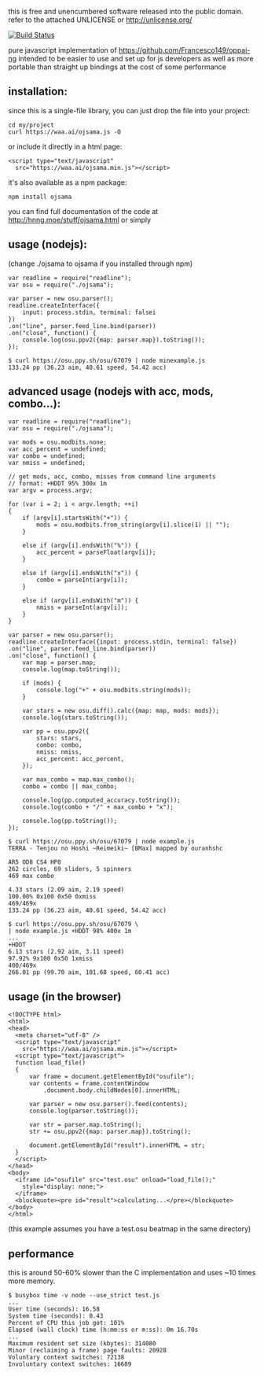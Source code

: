 



this is free and unencumbered software released into the public
domain. refer to the attached UNLICENSE or http://unlicense.org/

[![Build Status](https://travis-ci.org/Francesco149/ojsama.svg?branch=master)](https://travis-ci.org/Francesco149/ojsama)

pure javascript implementation of
https://github.com/Francesco149/oppai-ng intended to be easier
to use and set up for js developers as well as more portable
than straight up bindings at the cost of some performance

installation:
----------------------------------------------------------------








since this is a single-file library, you can just drop the file
into your project:
```
cd my/project
curl https://waa.ai/ojsama.js -O
```

or include it directly in a html page:
```
<script type="text/javascript"
  src="https://waa.ai/ojsama.min.js"></script>
```

it's also available as a npm package:
```
npm install ojsama
```

you can find full documentation of the code at
http://hnng.moe/stuff/ojsama.html or simply 

usage (nodejs):
----------------------------------------------------------------








(change ./ojsama to ojsama if you installed through npm)

```
var readline = require("readline");
var osu = require("./ojsama");

var parser = new osu.parser();
readline.createInterface({
    input: process.stdin, terminal: falsei
})
.on("line", parser.feed_line.bind(parser))
.on("close", function() {
    console.log(osu.ppv2({map: parser.map}).toString());
});
```

```
$ curl https://osu.ppy.sh/osu/67079 | node minexample.js
133.24 pp (36.23 aim, 40.61 speed, 54.42 acc)
```

advanced usage (nodejs with acc, mods, combo...):
----------------------------------------------------------------








```
var readline = require("readline");
var osu = require("./ojsama");

var mods = osu.modbits.none;
var acc_percent = undefined;
var combo = undefined;
var nmiss = undefined;

// get mods, acc, combo, misses from command line arguments
// format: +HDDT 95% 300x 1m
var argv = process.argv;

for (var i = 2; i < argv.length; ++i)
{
    if (argv[i].startsWith("+")) {
        mods = osu.modbits.from_string(argv[i].slice(1) || "");
    }

    else if (argv[i].endsWith("%")) {
        acc_percent = parseFloat(argv[i]);
    }

    else if (argv[i].endsWith("x")) {
        combo = parseInt(argv[i]);
    }

    else if (argv[i].endsWith("m")) {
        nmiss = parseInt(argv[i]);
    }
}

var parser = new osu.parser();
readline.createInterface({input: process.stdin, terminal: false})
.on("line", parser.feed_line.bind(parser))
.on("close", function() {
    var map = parser.map;
    console.log(map.toString());

    if (mods) {
        console.log("+" + osu.modbits.string(mods));
    }

    var stars = new osu.diff().calc({map: map, mods: mods});
    console.log(stars.toString());

    var pp = osu.ppv2({
        stars: stars,
        combo: combo,
        nmiss: nmiss,
        acc_percent: acc_percent,
    });

    var max_combo = map.max_combo();
    combo = combo || max_combo;

    console.log(pp.computed_accuracy.toString());
    console.log(combo + "/" + max_combo + "x");

    console.log(pp.toString());
});
```

```
$ curl https://osu.ppy.sh/osu/67079 | node example.js
TERRA - Tenjou no Hoshi ~Reimeiki~ [BMax] mapped by ouranhshc

AR5 OD8 CS4 HP8
262 circles, 69 sliders, 5 spinners
469 max combo

4.33 stars (2.09 aim, 2.19 speed)
100.00% 0x100 0x50 0xmiss
469/469x
133.24 pp (36.23 aim, 40.61 speed, 54.42 acc)

$ curl https://osu.ppy.sh/osu/67079 \
| node example.js +HDDT 98% 400x 1m
...
+HDDT
6.13 stars (2.92 aim, 3.11 speed)
97.92% 9x100 0x50 1xmiss
400/469x
266.01 pp (99.70 aim, 101.68 speed, 60.41 acc)
```

usage (in the browser)
----------------------------------------------------------------








```
<!DOCTYPE html>
<html>
<head>
  <meta charset="utf-8" />
  <script type="text/javascript"
    src="https://waa.ai/ojsama.min.js"></script>
  <script type="text/javascript">
  function load_file()
  {
      var frame = document.getElementById("osufile");
      var contents = frame.contentWindow
          .document.body.childNodes[0].innerHTML;

      var parser = new osu.parser().feed(contents);
      console.log(parser.toString());

      var str = parser.map.toString();
      str += osu.ppv2({map: parser.map}).toString();

      document.getElementById("result").innerHTML = str;
  }
  </script>
</head>
<body>
  <iframe id="osufile" src="test.osu" onload="load_file();"
    style="display: none;">
  </iframe>
  <blockquote><pre id="result">calculating...</pre></blockquote>
</body>
</html>
```

(this example assumes you have a test.osu beatmap in the same
directory)

performance
----------------------------------------------------------------








this is around 50-60% slower than the C implementation and uses
~10 times more memory.
```
$ busybox time -v node --use_strict test.js
...
User time (seconds): 16.58
System time (seconds): 0.43
Percent of CPU this job got: 101%
Elapsed (wall clock) time (h:mm:ss or m:ss): 0m 16.70s
...
Maximum resident set size (kbytes): 314080
Minor (reclaiming a frame) page faults: 20928
Voluntary context switches: 72138
Involuntary context switches: 16689
```








